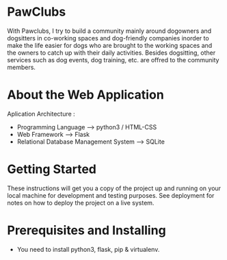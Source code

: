 # PawClubs
With Pawclubs, I try to build a community mainly around dogowners and dogsitters in co-working spaces and dog-friendly companies inorder to make the life easier for dogs who are brought to the working spaces and the owners to catch up with their daily activities. Besides dogsitting, other services such as dog events, dog training, etc. are offred to the community members.
# About the Web Application
 Aplication Architecture :
- Programming Language --> python3 / HTML-CSS
- Web Framework --> Flask
- Relational Database Management System --> SQLite
# Getting Started
These instructions will get you a copy of the project up and running on your local machine for development and testing purposes. See deployment for notes on how to deploy the project on a live system.

# Prerequisites and Installing
- You need to install python3, flask, pip & virtualenv.



